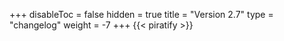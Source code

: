 +++
disableToc = false
hidden = true
title = "Version 2.7"
type = "changelog"
weight = -7
+++
{{< piratify >}}
